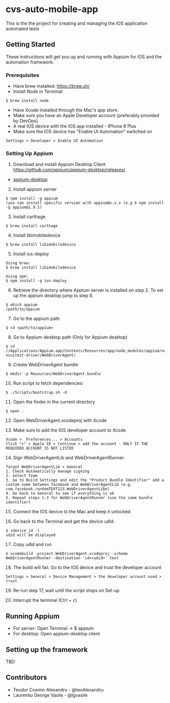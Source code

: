 # cvs-auto-mobile-app
This is the the project for creating and managing the IOS application automated tests


## Getting Started

These instructions will get you up and running with Appium for IOS and the automation framework. 

### Prerequisites

 - Have brew installed: https://brew.sh/
 - Install Node in Terminal:
 
 ```
$ brew install node
 ```

 - Have Xcode installed through the Mac's app store.
 - Make sure you have an Apple Developer account (preferably provided by DevOps).
 - A real IOS device with the IOS app installed - iPhone 8 Plus
 - Make sure the IOS device has "Enable UI Automation" switched on
 
 ```
 Settings > Developer > Enable UI Automation
 ```

### Setting Up Appium

 1. Download and install Appium Desktop Client https://github.com/appium/appium-desktop/releases/

 * [appium-desktop](https://github.com/appium/appium-desktop/releases/)
 
 2. Install appium server
 ```
 $ npm install -g appium
 (you can install specific version with appium@x.x.x (e.g $ npm install -g appium@1.9.1)  
 ```
 
 3. Install carthage
 ```
 $ brew install carthage
 ```
 
 4. Install libimobiledevice

 ```
 $ brew install libimobiledevice
 ```
 
 5. Install ios-deploy

 ```
 Using brew:
 $ brew install libimobiledevice
  
 Using npm:
 $ npm install -g ios-deploy
 ```
  
 6. Retrieve the directory where Appium server is installed on step 2. To set up the appium desktop jump to step 8.
  
 ```
 $ which appium
 /path/to/appium
 ```
    
 7. Go to the appium path
 ```
 $ cd <path/to/appium>
 ```
 8. Go to Appium-desktop path (Only for Appium desktop)
 ```
 $ cd //Applications/Appium.app/Contents/Resources/app/node_modules/appium/node_modules/appium-xcuitest-driver/WebDriverAgent/
 ```
  
 9. Create WebDriverAgent bundle
 ```
 $ mkdir -p Resources/WebDriverAgent.bundle
 ```
 
 10. Run script to fetch dependencies:
 ```
 $ ./Scripts/bootstrap.sh -d
 ```
 
 11. Open the finder in the current directory
 ```
 $ open .
 ```
 
 12. Open WebDriverAgent.xcodeproj with Xcode
 
 13. Make sure to add the IOS developer account to Xcode
 ```
 Xcode >  Preferences... > Accounts
 Click "+" > Apple ID > Continue > add the account - ONLY IF THE REQUIRED ACCOUNT IS NOT LISTED 
 ```
 
 14. Sign WebDriverAgentLib and WebDriverAgentRunner:
 ```
 Target WebDriverAgentLib > General
 1. Check Automatically manage signing
 2. Select Team
 3. Go to Build Settings and edit the "Product Bundle Identifier" add a custom name between facebook and WebDriverAgentLib (e.g. com.facebook.randomTEXT123.WebDriverAgentLibe)
 4. Go back to General to see if everything is ok
 5. Repeat steps 1-3 for WebDriverAgentRunner (use the same bundle identifier)
 ```
 
 15. Connect the IOS device to the Mac and keep it unlocked
 
 16. Go back to the Terminal and get the device udid:
 ```
 $ idevice_id -l
 udid will be displayed
 ``` 
 
 17. Copy udid and run
 ```
 $ xcodebuild -project WebDriverAgent.xcodeproj -scheme WebDriverAgentRunner -destination 'id=<udid>' test
 ```
 
 18. The build will fail. Go to the IOS device and trust the developer account
 ```
 Settings > General > Device Management > the developer account used > trust
 ```
 
 19. Re-run step 17, wait until the script stops on Set-up
 
 20. Interrupt the terminal (Ctrl + c)


## Running Appium
 - For server: Open Terminal -> $ appium
 - For desktop: Open appium-desktop client

## Setting up the framework

TBD

 
## Contributors

 - Teodor Cosmin Alexandru - @teoAlexandru
 - Laurentiu George Vasile - @lgvasile

